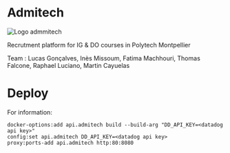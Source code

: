 # Admitech

![Logo admmitech](https://user-images.githubusercontent.com/32480223/67026906-f68d5280-f108-11e9-8d42-b9a836db4a4b.png)

Recrutment platform for IG & DO courses in Polytech Montpellier

Team : Lucas Gonçalves, Inès Missoum, Fatima Machhouri, Thomas Falcone, Raphael
Luciano, Martin Cayuelas

# Deploy

For information:
```
docker-options:add api.admitech build --build-arg "DD_API_KEY=<datadog api key>"
config:set api.admitech DD_API_KEY=<datadog api key>
proxy:ports-add api.admitech http:80:8080
```
